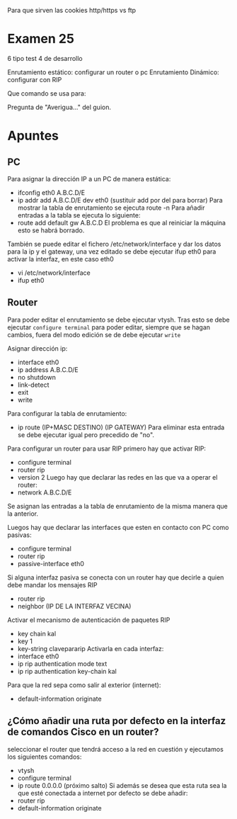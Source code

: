 Para que sirven las cookies
http/https vs ftp

# Examen 25
6 tipo test
4 de desarrollo

Enrutamiento estático: configurar un router o pc
Enrutamiento Dinámico: configurar con RIP

Que comando se usa para:

Pregunta de "Averigua..." del guion.
# Apuntes
## PC
Para asignar la dirección IP a un PC de manera estática:
+ ifconfig eth0 A.B.C.D/E
+ ip addr add A.B.C.D/E dev eth0 (sustituir add por del para borrar)
Para mostrar la tabla de enrutamiento se ejecuta route -n
Para añadir entradas a la tabla se ejecuta lo siguiente: 
+ route add default gw A.B.C.D
El problema es que al reiniciar la máquina esto se habrá borrado.

También se puede editar el fichero /etc/network/interface y dar los datos para la ip y el gateway, una vez editado se debe ejecutar ifup eth0 para activar la interfaz, en este caso eth0
+ vi /etc/network/interface
+ ifup eth0

## Router
Para poder editar el enrutamiento se debe ejecutar vtysh. Tras esto se debe ejecutar `configure terminal` para poder editar, siempre que se hagan cambios, fuera del modo edición se de debe ejecutar `write`

Asignar dirección ip: 
+ interface eth0
+ ip address A.B.C.D/E
+ no shutdown
+ link-detect
+ exit
+ write

Para configurar la tabla de enrutamiento:
+ ip route (IP+MASC DESTINO) (IP GATEWAY)
Para eliminar esta entrada se debe ejecutar igual pero precedido de "no".

Para configurar un router para usar RIP primero hay que activar RIP:
+ configure terminal
+ router rip
+ version 2
Luego hay que declarar las redes en las que va a operar el router:
+ network A.B.C.D/E

Se asignan las entradas a la tabla de enrutamiento de la misma manera que la anterior.

Luegos hay que declarar las interfaces que esten en contacto con PC como pasivas:
+ configure terminal
+ router rip
+ passive-interface eth0

Si alguna interfaz pasiva se conecta con un router hay que decirle a quien debe mandar los mensajes RIP
+ router rip
+ neighbor (IP DE LA INTERFAZ VECINA)

Activar el mecanismo de autenticación de paquetes RIP
+ key chain kal
+ key 1
+ key-string clavepararip
Activarla en cada interfaz:
+ interface eth0
+ ip rip authentication mode text
+ ip rip authentication key-chain kal

Para que la red sepa como salir al exterior (internet):
+ default-information originate

## ¿Cómo añadir una ruta por defecto en la interfaz de comandos Cisco en un router?

seleccionar el router que tendrá acceso a la red en cuestión y ejecutamos los siguientes comandos:
+ vtysh
+ configure terminal
+ ip route 0.0.0.0 (próximo salto)
Si además se desea que esta ruta sea la que esté conectada a internet por defecto se debe añadir:
+ router rip
+ default-information originate